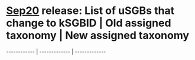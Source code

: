# [Sep20](../Jul20-Sep20comparison.md#how-many-sgbs-change-type) release: List of uSGBs that change to kSGBID | Old assigned taxonomy | New assigned taxonomy
------------ | ------------- | -------------
